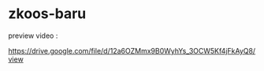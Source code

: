 # zkoos-baru

preview video :

https://drive.google.com/file/d/12a6OZMmx9B0WyhYs_3OCW5Kf4jFkAyQ8/view
